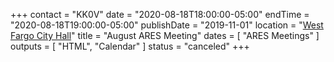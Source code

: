 +++
contact = "KK0V"
date = "2020-08-18T18:00:00-05:00"
endTime = "2020-08-18T19:00:00-05:00"
publishDate = "2019-11-01"
location = "[West Fargo City Hall](/places/west-fargo-city-hall/)"
title = "August ARES Meeting"
dates = [ "ARES Meetings" ]
outputs = [ "HTML", "Calendar" ]
status = "canceled"
+++
